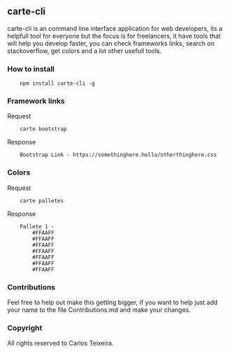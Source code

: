 ## carte-cli

carte-cli is an command line interface application for web developers, its a helpfull tool for everyone but the focus is for freelancers, it have tools that will help you develop faster, you can check frameworks links, search on stackoverflow, get colors and a lot other usefull tools.

### How to install

```
	npm install carte-cli -g
```


### Framework links

Request

```
	carte bootstrap 
```

Response
```
	Bootstrap Link - https://somethinghere.hello/otherthinghere.css
```

### Colors

Request

```
	carte palletes
```

Response

```
	Pallete 1 -
		#FFAAFF
		#FFAAFF
		#FFAAFF
		#FFAAFF
		#FFAAFF
		#FFAAFF
		#FFAAFF
```

### Contributions
Feel free to help out make this getting bigger, if you want to help just add your name to the file Contributions.md and make your changes.

### Copyright

All rights reserved to Carlos Teixeira.
